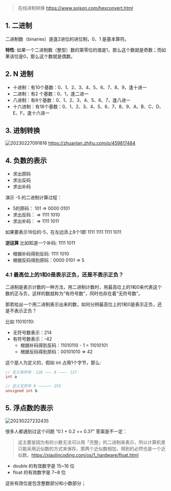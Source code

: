 > 在线进制转换 https://www.sojson.com/hexconvert.html

## 1. 二进制

二进制数（binaries）是逢2进位的进位制，0、1 是基本算符。

**特性**: 如果一个二进制数（整型）数的第零位的值是1，那么这个数就是奇数；而如果该位是0，那么这个数就是偶数。

## 2. N 进制

- 十进制：有10个基数：0、1、2、3、4、5、6、7、8、9，逢十进一
- 二进制：有2 个基数：0、1，逢二进一
- 八进制：有8个基数：0、1、2、3、4、5、6、7，逢八进一
- 十六进制：有16个基数：0、1、2、3、4、5、6、7、8、9、A、B、C、D、E、F，逢十六进一

## 3. 进制转换

![20230227091616](http://s3.airtlab.com/blog/20230227091616.png)
https://zhuanlan.zhihu.com/p/459817484 

## 4. 负数的表示
- 求出原码
- 求出反码
- 求出补码

演示 -5 的二进制计算过程：
- 5的原码： 101 => 0000 0101
- 求出反码：    => 1111 1010
- 求出补码：    => 1111 1011

如果要表示16位的-5，在左边添上8个1即
1111 1111 1111 1011

**逆运算**
比如知道一个补码: 1111 1011
- 根据补码得到反码: 1111 1010
- 根据反码得到原码：0000  0101 => 5

### 4.1 最高位上的1和0是表示正负，还是不表示正负？

二进制是表示计数的一种方法，用二进制计数时，用最高位上的1和0来代表这个数的正与负，这样的数就称为“有符号数”，同时也存在着“无符号数”。

那若给出一个用二进制表示出来的数，如何分辨最高位上的1和0是表示正负，还是不表示正负？

比如 11010110:
- 无符号数表示：214
- 有符号数表示：-42
  - 根据补码得到反码：11010110 - 1 = 11010101
  - 根据反码得到原码：00101010 => 42

这个是人为定义的，假如 int 占用1个字节，那么:
```c
// 定义有符号 -128 ——— 0 ———- 127
int a

// 定义无符号 0 —————– 255
unsigned int b
```

## 5. 浮点数的表示

![20230227232435](http://s3.airtlab.com/blog/20230227232435.png)

很多人都遇到过这个问题 “0.1 + 0.2 == 0.3?” 答案是不一定：
> 这主要是因为有的小数无法可以用「完整」的二进制来表示，所以计算机里只能采用近似数的方式来保存，那两个近似数相加，得到的必然也是一个近似数。https://xiaolincoding.com/os/1_hardware/float.html

- double 的有效数字是 15~16 位
- float 的有效数字是 7~8 位

这些有效位是包含整数部分和小数部分；
